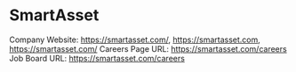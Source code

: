# SmartAsset

Company Website: https://smartasset.com/, https://smartasset.com, https://smartasset.com/
Careers Page URL: https://smartasset.com/careers
Job Board URL: https://smartasset.com/careers